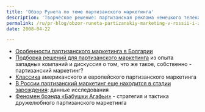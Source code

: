 ```yaml
---
title: 'Обзор Рунета по теме партизанского маркетинга'
description: 'Творческое решение: партизанская реклама немецкого телеканала о криминале выключает свет в туалете'
permalink: /ru/pr-blog/obzor-runeta-partizanskiy-marketing-v-rossii-i-za-rubezhom
date: 2008-04-22

---
```

<ul>
<li><a href="http://blog.copy-write.ru/27" target="_blank" rel="noopener noreferrer">Особенности партизанского маркетинга в Болгарии</a></li>
<li><a href="http://www.forumsostav.ru/2/16651/" target="_blank" rel="noopener noreferrer">Подборка решений для партизанского маркетинга</a> из опыта западных компаний и дискуссия о том, что же такое, собственно - партизанский маркетинг?</li>
<li><a href="http://blogs.mail.ru/bk/rushana1984/6A03A5266A6248BB.html" target="_blank" rel="noopener noreferrer">Классика</a> американского и европейского партизанского маркетинга</li>
<li><a href="http://kamedia.livejournal.com/13506.html" target="_blank" rel="noopener noreferrer">В России партизанский маркетинг еще находится в стадии зарождения</a>: данные исследования</li>
<li><a href="http://www.liveinternet.ru/community/make_up/post67357403/" target="_blank" rel="noopener noreferrer">Феномен брэнда «Бабушки Агафьи»</a> - стратегия и тактика дружелюбного партизанского маркетинга
</ul>


